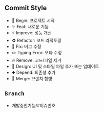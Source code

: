 ## Commit Style
- 🎉 Begin: 프로젝트 시작 
- ✨ Feat: 새로운 기능 
- ⚡️ Improve: 성능 개선 
- ♻️ Refactor: 코드 리팩토링 
- 🐛 Fix: 버그 수정 
- ✏️ Typing Error: 오타 수정 
- 🔥 Remove: 코드/파일 제거 
- 💄 Design: UI 및 스타일 파일 추가 또는 업데이트 
- ➕ Depend: 의존성 추가 
- 🔀 Merge: 브랜치 합병 

## `Branch`
- 개발중인기능/#이슈번호
